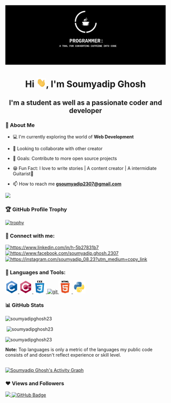 
<img src="https://github.com/SoumyadipGhosh23/SoumyadipGhosh23/blob/main/b6d9e4bb3642d036a207f7a83b2f9128.jpg" alt="Cover" width="100%" height="20%" />



<h1 align="center">Hi <img src="https://raw.githubusercontent.com/ABSphreak/ABSphreak/master/gifs/Hi.gif" alt="hi-gif" width="30px"/>, I'm Soumyadip Ghosh</h1> 
<h2 align="center">I'm a student as well as a passionate coder and developer</h3>

###  🙋‍ About Me

- 💻 I'm currently exploring the world of **Web Development**

- 📑 Looking to collaborate with other creator

- 🎯 Goals: Contribute to more open source projects

- 😁 Fun Fact: I love to write stories | A content creator | A intermidiate Guitarist🎸

- 📫 How to reach me **gsoumyadip2307@gmail.com**

<a href="#"><img height="auto" float="right" src="https://i.imgur.com/iXuL1HG.png" height="175px"/></a>


### 🏆 GitHub Profile Trophy 
[![trophy](https://github-profile-trophy.vercel.app/?username=SoumyadipGhosh23)](https://github.com/ryo-ma/github-profile-trophy)




<h3 align="left">📩 Connect with me:</h3>

<p align="left">
<a href="https://linkedin.com/in/https://www.linkedin.com/in/h-5b27831b7" target="blank"><img align="center" src="https://raw.githubusercontent.com/rahuldkjain/github-profile-readme-generator/master/src/images/icons/Social/linked-in-alt.svg" alt="https://www.linkedin.com/in/h-5b27831b7" height="30" width="40" /></a>
<a href="https://fb.com/https://www.facebook.com/soumyadip.ghosh.2307" target="blank"><img align="center" src="https://raw.githubusercontent.com/rahuldkjain/github-profile-readme-generator/master/src/images/icons/Social/facebook.svg" alt="https://www.facebook.com/soumyadip.ghosh.2307" height="30" width="40" /></a>
<a href="https://instagram.com/https://instagram.com/soumyadip_08.23?utm_medium=copy_link" target="blank"><img align="center" src="https://raw.githubusercontent.com/rahuldkjain/github-profile-readme-generator/master/src/images/icons/Social/instagram.svg" alt="https://instagram.com/soumyadip_08.23?utm_medium=copy_link" height="30" width="40" /></a>
</p>

<h3 align="left">🚀 Languages and Tools:</h3>
<p align="left"> <a href="https://www.cprogramming.com/" target="_blank"> <img src="https://raw.githubusercontent.com/devicons/devicon/master/icons/c/c-original.svg" alt="c" width="40" height="40"/> </a> <a href="https://www.w3schools.com/cpp/" target="_blank"> <img src="https://raw.githubusercontent.com/devicons/devicon/master/icons/cplusplus/cplusplus-original.svg" alt="cplusplus" width="40" height="40"/> </a> <a href="https://www.w3schools.com/css/" target="_blank"> <img src="https://raw.githubusercontent.com/devicons/devicon/master/icons/css3/css3-original-wordmark.svg" alt="css3" width="40" height="40"/> </a> <a href="https://git-scm.com/" target="_blank"> <img src="https://www.vectorlogo.zone/logos/git-scm/git-scm-icon.svg" alt="git" width="40" height="40"/> </a> <a href="https://www.w3.org/html/" target="_blank"> <img src="https://raw.githubusercontent.com/devicons/devicon/master/icons/html5/html5-original-wordmark.svg" alt="html5" width="40" height="40"/> </a> <a href="https://www.python.org" target="_blank"> <img src="https://raw.githubusercontent.com/devicons/devicon/master/icons/python/python-original.svg" alt="python" width="40" height="40"/> </a> </p>

### 📊 GitHub Stats

<p><img align="center" src="https://github-readme-stats.vercel.app/api/top-langs?username=soumyadipghosh23&show_icons=true&locale=en&layout=compact" alt="soumyadipghosh23" /></p>


<p>&nbsp;<img align="center" src="https://github-readme-stats.vercel.app/api?username=soumyadipghosh23&show_icons=true&locale=en" alt="soumyadipghosh23" /></p>

<p><img align="center" src="https://github-readme-streak-stats.herokuapp.com/?user=soumyadipghosh23&" alt="soumyadipghosh23" /></p>

<b>Note:</b> Top languages is only a metric of the languages my public code consists of and doesn't reflect experience or skill level.
<br/>
</br>

<a href="https://github.com/SoumyadipGhosh23/github-readme-activity-graph"><img alt="Soumyadip Ghosh's Activity Graph" src="https://activity-graph.herokuapp.com/graph?username=SoumyadipGhosh23&bg_color=0D1117&color=5BCDEC&line=5BCDEC&point=FFFFFF&hide_border=true" /></a>


### ❤ Views and Followers
<a href="https://github.com/SoumyadipGhosh23/github-profile-views-counter">
    <img src="https://komarev.com/ghpvc/?username=SoumyadipGhosh23">
</a>
<a href="https://github.com/SoumyadipGhosh23?tab=followers"><img src="https://img.shields.io/github/followers/SoumyadipGhosh23?label=Followers&style=social" alt="GitHub Badge"></a>
